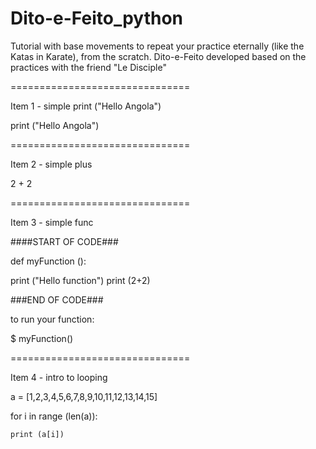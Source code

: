 # Dito-e-Feito_python

Tutorial with base movements to repeat your practice eternally (like the Katas in Karate), from the scratch.
Dito-e-Feito developed based on the practices with the friend "Le Disciple"


===============================

Item 1 - simple print ("Hello Angola")

print ("Hello Angola")

===============================

Item 2 - simple plus

2 + 2

===============================

Item 3 - simple func

####START OF CODE###

def myFunction ():

print ("Hello function")
  print (2+2)

###END OF CODE###

to run your function:

$ myFunction()

===============================

Item 4 - intro to looping

a = [1,2,3,4,5,6,7,8,9,10,11,12,13,14,15]

for i in range (len(a)):

    print (a[i])


